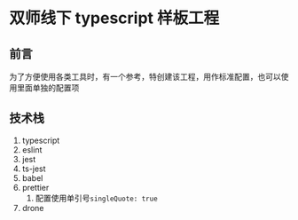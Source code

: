 # 双师线下 typescript 样板工程

## 前言

为了方便使用各类工具时，有一个参考，特创建该工程，用作标准配置，也可以使用里面单独的配置项

## 技术栈

1. typescript
2. eslint
3. jest
4. ts-jest
5. babel
6. prettier
   1. 配置使用单引号`singleQuote: true`
7. drone